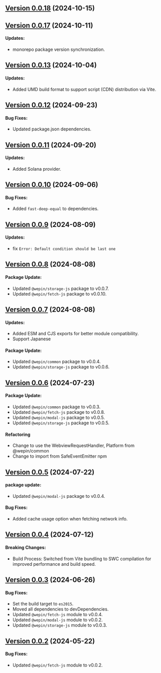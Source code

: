 ## [Version 0.0.18](https://www.npmjs.com/package/@wepin/provider-js/v/0.0.18) (2024-10-15)
## [Version 0.0.17](https://www.npmjs.com/package/@wepin/provider-js/v/0.0.17) (2024-10-11)

#### Updates:
  - monorepo package version synchronization.

## [Version 0.0.13](https://www.npmjs.com/package/@wepin/provider-js/v/0.0.13) (2024-10-04)

#### Updates:
  - Added UMD build format to support script (CDN) distribution via Vite.

## [Version 0.0.12](https://www.npmjs.com/package/@wepin/provider-js/v/0.0.12) (2024-09-23)

#### Bug Fixes:
- Updated package.json dependencies.

## [Version 0.0.11](https://www.npmjs.com/package/@wepin/provider-js/v/0.0.11) (2024-09-20)

#### Updates:
  - Added Solana provider.

## [Version 0.0.10](https://www.npmjs.com/package/@wepin/provider-js/v/0.0.10) (2024-09-06)

#### Bug Fixes:
- Added `fast-deep-equal` to dependencies.

## [Version 0.0.9](https://www.npmjs.com/package/@wepin/provider-js/v/0.0.9) (2024-08-09)

#### Updates:
  - fix `Error: Default condition should be last one`

## [Version 0.0.8](https://www.npmjs.com/package/@wepin/provider-js/v/0.0.8) (2024-08-08)
    
#### Package Update:
 - Updated `@wepin/storage-js` package to v0.0.7.
 - Updated `@wepin/fetch-js` package to v0.0.10.
  
## [Version 0.0.7](https://www.npmjs.com/package/@wepin/provider-js/v/0.0.7) (2024-08-08)

#### Updates:
  - Added ESM and CJS exports for better module compatibility.
  - Support Japanese
    
#### Package Update:
 - Updated `@wepin/common` package to v0.0.4.
 - Updated `@wepin/storage-js` package to v0.0.6.

## [Version 0.0.6](https://www.npmjs.com/package/@wepin/provider-js/v/0.0.6) (2024-07-23)

#### Package Update:
 - Updated `@wepin/common` package to v0.0.3.
 - Updated `@wepin/fetch-js` package to v0.0.8.
 - Updated `@wepin/modal-js` package to v0.0.5.
 - Updated `@wepin/storage-js` package to v0.0.5.
  
#### Refactoring
 - Change to use the WebviewRequestHandler, Platform from @wepin/common
 - Change to import from SafeEventEmitter npm
  
## [Version 0.0.5](https://www.npmjs.com/package/@wepin/provider-js/v/0.0.5) (2024-07-22)

#### package update:
 - Updated `@wepin/modal-js` package to v0.0.4.

#### Bug Fixes:
 - Added cache usage option when fetching network info.
  
## [Version 0.0.4](https://www.npmjs.com/package/@wepin/provider-js/v/0.0.4) (2024-07-12)

#### Breaking Changes:
 - Build Process: Switched from Vite bundling to SWC compilation for improved performance and build speed.

## [Version 0.0.3](https://www.npmjs.com/package/@wepin/provider-js/v/0.0.3) (2024-06-26)

#### Bug Fixes:

- Set the build target to `es2015`.
- Moved all dependencies to devDependencies.
- Updated `@wepin/fetch-js` module to v0.0.4.
- Updated `@wepin/modal-js` module to v0.0.2.
- Updated `@wepin/storage-js` module to v0.0.3.

## [Version 0.0.2](https://www.npmjs.com/package/@wepin/provider-js/v/0.0.2) (2024-05-22)

#### Bug Fixes:

- Updated `@wepin/fetch-js` module to v0.0.2.